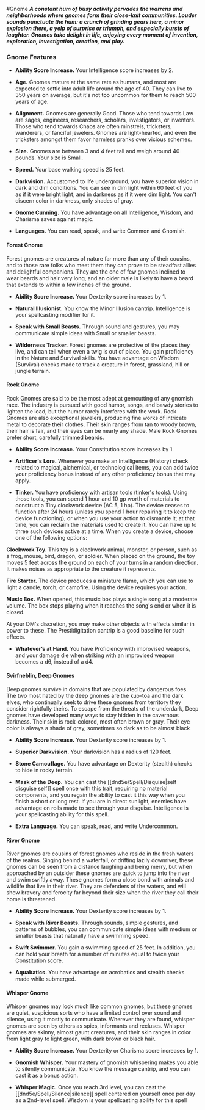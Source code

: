 #Gnome
***A constant hum of busy activity pervades the warrens and neighborhoods where gnomes form their close-knit communities. Louder sounds punctuate the hum: a crunch of grinding gears here, a minor explosion there, a yelp of surprise or triumph, and especially bursts of laughter. Gnomes take delight in life, enjoying every moment of invention, exploration, investigation, creation, and play.***

### Gnome Features
- **Ability Score Increase.** Your Intelligence score increases by 2.

- **Age.** Gnomes mature at the same rate as humans, and most are expected to settle into adult life around the age of 40. They can live to 350 years on average, but it's not too uncommon for them to reach 500 years of age.

- **Alignment.** Gnomes are generally Good. Those who tend towards Law are sages, engineers, researchers, scholars, investigators, or inventors. Those who tend towards Chaos are often minstrels, tricksters, wanderers, or fanciful jewelers. Gnomes are light-hearted, and even the tricksters amongst them favor harmless pranks over vicious schemes.

- **Size.** Gnomes are between 3 and 4 feet tall and weigh around 40 pounds. Your size is Small.

- **Speed.** Your base walking speed is 25 feet.

- **Darkvision.** Accustomed to life underground, you have superior vision in dark and dim conditions. You can see in dim light within 60 feet of you as if it were bright light, and in darkness as if it were dim light. You can't discern color in darkness, only shades of gray.

- **Gnome Cunning.** You have advantage on all Intelligence, Wisdom, and Charisma saves against magic.

- **Languages.** You can read, speak, and write Common and Gnomish.


#### Forest Gnome
Forest gnomes are creatures of nature far more than any of their cousins, and to those rare folks who meet them they can prove to be steadfast allies and delightful companions. They are the one of few gnomes inclined to wear beards and hair very long, and an older male is likely to have a beard that extends to within a few inches of the ground.

- **Ability Score Increase.** Your Dexterity score increases by 1.

- **Natural Illusionist.** You know the Minor Illusion cantrip. Intelligence is your spellcasting modifier for it.

- **Speak with Small Beasts.** Through sound and gestures, you may communicate simple ideas with Small or smaller beasts.

- **Wilderness Tracker.** Forest gnomes are protective of the places they live, and can tell when even a twig is out of place. You gain proficiency in the Nature and Survival skills. You have advantage on Wisdom (Survival) checks made to track a creature in forest, grassland, hill or jungle terrain.

#### Rock Gnome
Rock Gnomes are said to be the most adept at gemcutting of any gnomish race. The industry is pursued with good humor, songs, and bawdy stories to lighten the load, but the humor rarely interferes with the work. Rock Gnomes are also exceptional jewelers, producing fine works of intricate metal to decorate their clothes. Their skin ranges from tan to woody brown, their hair is fair, and their eyes can be nearly any shade. Male Rock Gnomes prefer short, carefully trimmed beards. 

- **Ability Score Increase.** Your Constitution score increases by 1.

- **Artificer's Lore.** Whenever you make an Intelligence (History) check related to magical, alchemical, or technological items, you can add twice your proficiency bonus instead of any other proficiency bonus that may apply.

- **Tinker.** You have proficiency with artisan tools (tinker's tools). Using those tools, you can spend 1 hour and 10 gp worth of materials to construct a Tiny clockwork device (AC 5, 1 hp). The device ceases to function after 24 hours (unless you spend 1 hour repairing it to keep the device functioning), or when you use your action to dismantle it; at that time, you can reclaim the materials used to create it. You can have up to three such devices active at a time. When you create a device, choose one of the following options:

**Clockwork Toy.** This toy is a clockwork animal, monster, or person, such as a frog, mouse, bird, dragon, or soldier. When placed on the ground, the toy moves 5 feet across the ground on each of your turns in a random direction. It makes noises as appropriate to the creature it represents.

**Fire Starter.** The device produces a miniature flame, which you can use to light a candle, torch, or campfire. Using the device requires your action.

**Music Box.** When opened, this music box plays a single song at a moderate volume. The box stops playing when it reaches the song's end or when it is closed.

At your DM's discretion, you may make other objects with effects similar in power to these. The Prestidigitation cantrip is a good baseline for such effects.

- **Whatever’s at Hand.** You have Proficiency with improvised weapons, and your damage die when striking with an improvised weapon becomes a d6, instead of a d4.


#### Svirfneblin, Deep Gnomes
Deep gnomes survive in domains that are populated by dangerous foes. The two most hated by the deep gnomes are the kuo-toa and the dark elves, who continually seek to drive these gnomes from territory they consider rightfully theirs. To escape from the threats of the underdark, Deep gnomes have developed many ways to stay hidden in the cavernous darkness. Their skin is rock-colored, most often brown or gray. Their eye color is always a shade of gray, sometimes so dark as to be almost black

- **Ability Score Increase.** Your Dexterity score increases by 1.

- **Superior Darkvision.** Your darkvision has a radius of 120 feet.

- **Stone Camouflage.** You have advantage on Dexterity (stealth) checks to hide in rocky terrain.

- **Mask of the Deep.** You can cast the [[dnd5e/Spell/Disquise\|self disguise self]] spell once with this trait, requiring no material components, and you regain the ability to cast it this way when you finish a short or long rest. If you are in direct sunlight, enemies have advantage on rolls made to see through your disguise. Intelligence is your spellcasting ability for this spell.

- **Extra Language.** You can speak, read, and write Undercommon. 

#### River Gnome
River gnomes are cousins of forest gnomes who reside in the fresh waters of the realms. Singing behind a waterfall, or drifting lazily downriver, these gnomes can be seen from a distance laughing and being merry, but when approached by an outsider these gnomes are quick to jump into the river and swim swiftly away. These gnomes form a close bond with animals and wildlife that live in their river. They are defenders of the waters, and will show bravery and ferocity far beyond their size when the river they call their home is threatened.

- **Ability Score Increase.** Your Dexterity score increases by 1.

- **Speak with River Beasts.** Through sounds, simple gestures, and patterns of bubbles, you can communicate simple ideas with medium or smaller beasts that naturally have a swimming speed.

- **Swift Swimmer.** You gain a swimming speed of 25 feet. In addition, you can hold your breath for a number of minutes equal to twice your Constitution score.

- **Aquabatics.** You have advantage on acrobatics and stealth checks made while submerged. 

#### Whisper Gnome
Whisper gnomes may look much like common gnomes, but these gnomes are quiet, suspicious sorts who have a limited control over sound and silence, using it mostly to communicate. Wherever they are found, whisper gnomes are
seen by others as spies, informants and recluses. Whisper gnomes are skinny, almost gaunt creatures, and their skin ranges in color from light gray to light green, with dark brown or black hair.

- **Ability Score Increase.** Your Dexterity or Charisma score increases by 1.

- **Gnomish Whisper.** Your mastery of gnomish whispering makes you able to silently communicate. You know the message cantrip, and you can cast it as a bonus action.

- **Whisper Magic.** Once you reach 3rd level, you can cast the [[dnd5e/Spell/Silence\|silence]] spell centered on yourself once per day as a 2nd-level spell. Wisdom is your spellcasting ability for this spell